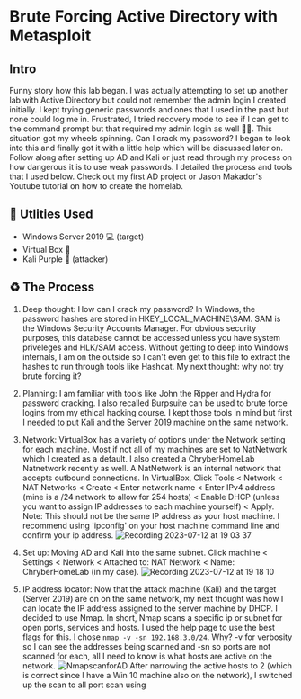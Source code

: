 <h1>Brute Forcing Active Directory with Metasploit</h1>

<h2>Intro</h2>
Funny story how this lab began. I was actually attempting to set up another lab with Active Directory but could not remember the admin login I created initially. I kept trying generic passwords and ones that I used in the past but none could log me in. Frustrated, I tried recovery mode to see if I can get to the command prompt but that required my admin login as well 🤦‍♂️. This situation got my wheels spinning. Can I crack my password? I began to look into this and finally got it with a little help which will be discussed later on. Follow along after setting up AD and Kali or just read through my process on how dangerous it is to use weak passwords. I detailed the process and tools that I used below. Check out my first AD project or Jason Makador's Youtube tutorial on how to create the homelab.

<h2>🔩 Utlities Used</h2>

- Windows Server 2019 💻 (target)
- Virtual Box 🧰
- Kali Purple 🐉 (attacker)

<h2>♻️ The Process</h2>

1. Deep thought: How can I crack my password? In Windows, the password hashes are stored in HKEY_LOCAL_MACHINE\SAM. SAM is the Windows Security Accounts Manager. For obvious security purposes, this database cannot be accessed unless you have system priveleges and HLK/SAM access. Without getting to deep into Windows internals, I am on the outside so I can't even get to this file to extract the hashes to run through tools like Hashcat. My next thought: why not try brute forcing it?

2. Planning: I am familiar with tools like John the Ripper and Hydra for password cracking. I also recalled Burpsuite can be used to brute force logins from my ethical hacking course. I kept those tools in mind but first I needed to put Kali and the Server 2019 machine on the same network.

3. Network: VirtualBox has a variety of options under the Network setting for each machine. Most if not all of my machines are set to NatNetwork which I created as a default. I also created a ChryberHomeLab Natnetwork recently as well. A NatNetwork is an internal network that accepts outbound connections. In VirtualBox, Click Tools < Network < NAT Networks < Create < Enter network name < Enter IPv4 address (mine is a /24 network to allow for 254 hosts) < Enable DHCP (unless you want to assign IP addresses to each machine yourself) < Apply. Note: This should not be the same IP address as your host machine. I recommend using 'ipconfig' on your host machine command line and confirm your ip address.
![Recording 2023-07-12 at 19 03 37](https://github.com/chryber/Brute-Forcing-Active-Directory-with-Metasploit/assets/121698544/4d721f81-3ecb-40ab-829e-e51567b27c16)

4. Set up: Moving AD and Kali into the same subnet. Click machine < Settings < Network < Attached to: NAT Network < Name: ChryberHomeLab (in my case).
![Recording 2023-07-12 at 19 18 10](https://github.com/chryber/Brute-Forcing-Active-Directory-with-Metasploit/assets/121698544/2c60faa1-3403-491a-b02f-88a9bfcf892f)

5. IP address locator: Now that the attack machine (Kali) and the target (Server 2019) are on on the same network, my next thought was how I can locate the IP address assigned to the server machine by DHCP. I decided to use Nmap. In short, Nmap scans a specific ip or subnet for open ports, services and hosts. I used the help page to use the best flags for this. I chose `nmap -v -sn 192.168.3.0/24`. Why? -v for verbosity so I can see the addresses being scanned and -sn so ports are not scanned for each, all I need to know is what hosts are active on the network. 
![NmapscanforAD](https://github.com/chryber/Brute-Forcing-Active-Directory-with-Metasploit/assets/121698544/6a1490f9-e220-4b74-8ec1-4d9ddc5d4234)
After narrowing the active hosts to 2 (which is correct since I have a Win 10 machine also on the network), I switched up the scan to all port scan using 




